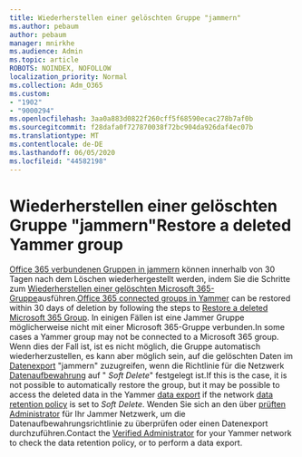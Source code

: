 ```yaml
---
title: Wiederherstellen einer gelöschten Gruppe "jammern"
ms.author: pebaum
author: pebaum
manager: mnirkhe
ms.audience: Admin
ms.topic: article
ROBOTS: NOINDEX, NOFOLLOW
localization_priority: Normal
ms.collection: Adm_O365
ms.custom:
- "1902"
- "9000294"
ms.openlocfilehash: 3aa0a883d0822f260cff5f68590ecac278b7af0b
ms.sourcegitcommit: f28dafa0f727870038f72bc904da926daf4ec07b
ms.translationtype: MT
ms.contentlocale: de-DE
ms.lasthandoff: 06/05/2020
ms.locfileid: "44582198"
---
```

# <a name="restore-a-deleted-yammer-group"></a><span data-ttu-id="b2559-102">Wiederherstellen einer gelöschten Gruppe "jammern"</span><span class="sxs-lookup"><span data-stu-id="b2559-102">Restore a deleted Yammer group</span></span>

<span data-ttu-id="b2559-103">[Office 365 verbundenen Gruppen in jammern](https://docs.microsoft.com/yammer/manage-yammer-groups/yammer-and-office-365-groups) können innerhalb von 30 Tagen nach dem Löschen wiederhergestellt werden, indem Sie die Schritte zum [Wiederherstellen einer gelöschten Microsoft 365-Gruppe](https://docs.microsoft.com/microsoft-365/admin/create-groups/restore-deleted-group)ausführen.</span><span class="sxs-lookup"><span data-stu-id="b2559-103">[Office 365 connected groups in Yammer](https://docs.microsoft.com/yammer/manage-yammer-groups/yammer-and-office-365-groups) can be restored within 30 days of deletion by following the steps to [Restore a deleted Microsoft 365 Group](https://docs.microsoft.com/microsoft-365/admin/create-groups/restore-deleted-group).</span></span>
<span data-ttu-id="b2559-104">In einigen Fällen ist eine Jammer Gruppe möglicherweise nicht mit einer Microsoft 365-Gruppe verbunden.</span><span class="sxs-lookup"><span data-stu-id="b2559-104">In some cases a Yammer group may not be connected to a Microsoft 365 group.</span></span> <span data-ttu-id="b2559-105">Wenn dies der Fall ist, ist es nicht möglich, die Gruppe automatisch wiederherzustellen, es kann aber möglich sein, auf die gelöschten Daten im [Datenexport](https://docs.microsoft.com/yammer/manage-security-and-compliance/export-yammer-enterprise-data) "jammern" zuzugreifen, wenn die Richtlinie für die Netzwerk [Datenaufbewahrung](https://docs.microsoft.com/yammer/manage-security-and-compliance/manage-data-compliance) auf " *Soft Delete*" festgelegt ist.</span><span class="sxs-lookup"><span data-stu-id="b2559-105">If this is the case, it is not possible to automatically restore the group, but it may be possible to access the deleted data in the Yammer [data export](https://docs.microsoft.com/yammer/manage-security-and-compliance/export-yammer-enterprise-data) if the network [data retention policy](https://docs.microsoft.com/yammer/manage-security-and-compliance/manage-data-compliance) is set to *Soft Delete*.</span></span> <span data-ttu-id="b2559-106">Wenden Sie sich an den über [prüften Administrator](https://docs.microsoft.com/yammer/manage-yammer-users/manage-yammer-admins) für Ihr Jammer Netzwerk, um die Datenaufbewahrungsrichtlinie zu überprüfen oder einen Datenexport durchzuführen.</span><span class="sxs-lookup"><span data-stu-id="b2559-106">Contact the [Verified Administrator](https://docs.microsoft.com/yammer/manage-yammer-users/manage-yammer-admins) for your Yammer network to check the data retention policy, or to perform a data export.</span></span>
